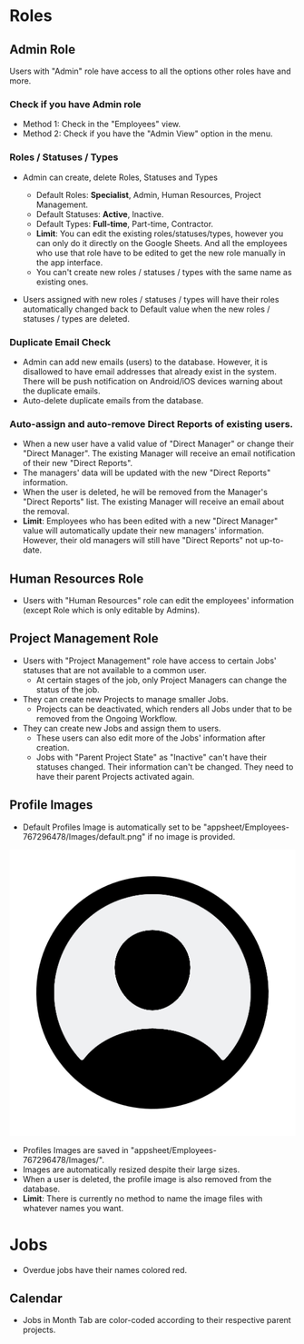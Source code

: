 # Roles
## Admin Role
Users with "Admin" role have access to all the options other roles have and more.

### Check if you have Admin role
- Method 1: Check in the "Employees" view.
- Method 2: Check if you have the "Admin View" option in the menu.

### Roles / Statuses / Types
- Admin can create, delete Roles, Statuses and Types
  + Default Roles: **Specialist**, Admin, Human Resources, Project Management.
  + Default Statuses: **Active**, Inactive.
  + Default Types: **Full-time**, Part-time, Contractor.
  + **Limit**: You can edit the existing roles/statuses/types, however you can only do it directly on the Google Sheets. And all the employees who use that role have to be edited to get the new role manually in the app interface.
  + You can't create new roles / statuses / types with the same name as existing ones.

- Users assigned with new roles / statuses / types will have their roles automatically changed back to Default value when the new roles / statuses / types are deleted.

### Duplicate Email Check
- Admin can add new emails (users) to the database. However, it is disallowed to have email addresses that already exist in the system. There will be push notification on Android/iOS devices warning about the duplicate emails. 
- Auto-delete duplicate emails from the database.

### Auto-assign and auto-remove Direct Reports of existing users.
- When a new user have a valid value of "Direct Manager" or change their "Direct Manager". The existing Manager will receive an email notification of their new "Direct Reports".
- The managers' data will be updated with the new "Direct Reports" information. 
- When the user is deleted, he will be removed from the Manager's "Direct Reports" list. The existing Manager will receive an email about the removal. 
- **Limit**: Employees who has been edited with a new "Direct Manager" value will automatically update their new managers' information. However, their old managers will still have "Direct Reports" not up-to-date. 

## Human Resources Role
- Users with "Human Resources" role can edit the employees' information (except Role which is only editable by Admins).

## Project Management Role
- Users with "Project Management" role have access to certain Jobs' statuses that are not available to a common user.
  - At certain stages of the job, only Project Managers can change the status of the job. 
- They can create new Projects to manage smaller Jobs. 
  - Projects can be deactivated, which renders all Jobs under that to be removed from the Ongoing Workflow. 
- They can create new Jobs and assign them to users.
  - These users can also edit more of the Jobs' information after creation. 
  - Jobs with "Parent Project State" as "Inactive" can't have their statuses changed. Their information can't be changed. They need to have their parent Projects activated again. 


## Profile Images
- Default Profiles Image is automatically set to be "appsheet/Employees-767296478/Images/default.png" if no image is provided.

![Default Profile Image](./default.png)
- Profiles Images are saved in "appsheet/Employees-767296478/Images/".
- Images are automatically resized despite their large sizes.
- When a user is deleted, the profile image is also removed from the database. 
- **Limit**: There is currently no method to name the image files with whatever names you want.

# Jobs
- Overdue jobs have their names colored red. 

## Calendar
- Jobs in Month Tab are color-coded according to their respective parent projects.
